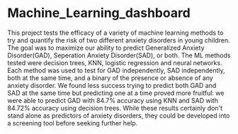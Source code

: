 # Machine_Learning_dashboard
This project tests the efficacy of a variety of machine learning methods to try and quantify the risk of two different anxiety disorders in young children. The goal was to maximize our ability to predict Generalized Anxiety Disorder(GAD), Seperation Anxiety Disorder(SAD), or both. The ML methods tested were decision trees, KNN, logistic regression and neural networks. Each method was used to test for GAD independently, SAD independently, both at the same time, and a binary of the presence or absence of any anxiety disorder. We found less success trying to predict both GAD and SAD at the same time but predicting one at a time proved more fruitful: we were able to predict GAD with 84.7% accuracy using KNN and SAD with 84.72% accuracy using decision trees. While these results certainly don't stand alone as predictors of anxiety disorders, they could be developed into a screening tool before seeking further help.